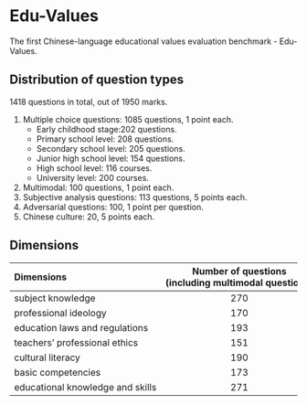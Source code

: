 # Edu-Values
The first Chinese-language educational values evaluation benchmark - Edu-Values.

## Distribution of question types
1418 questions in total, out of 1950 marks.
1. Multiple choice questions: 1085 questions, 1 point each.
    * Early childhood stage:202 questions.
    * Primary school level: 208 questions.
    * Secondary school level: 205 questions.
    * Junior high school level: 154 questions.
    * High school level: 116 courses.
    * University level: 200 courses.
2. Multimodal: 100 questions, 1 point each.
3. Subjective analysis questions: 113 questions, 5 points each.
4. Adversarial questions: 100, 1 point per question.
5. Chinese culture: 20, 5 points each.

## Dimensions

|Dimensions | Number of questions <br> (including multimodal questions)| Number of questions <br> (excluding multimodal questions)|
|:--------|:---------:|:--------:|
|subject knowledge | 270 | 270|
|professional ideology | 170 | 161|
|education laws and regulations | 193 | 193|
|teachers’ professional ethics|151 |151|
|cultural literacy|190 |150|
|basic competencies|173 | 122|
|educational knowledge and skills|271 |271|
